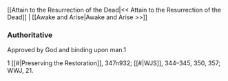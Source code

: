 [[Attain to the Resurrection of the Dead|<< Attain to the Resurrection of the Dead]]  |  [[Awake and Arise|Awake and Arise >>]]

### Authoritative
Approved by God and binding upon man.1



1
[[#|Preserving the Restoration]], 347n932; [[#|WJS]], 344–345, 350, 357; WWJ, 21.